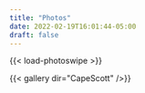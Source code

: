 ```yaml
---
title: "Photos"
date: 2022-02-19T16:01:44-05:00
draft: false
---
```


{{< load-photoswipe >}}

{{< gallery dir="CapeScott" />}}
